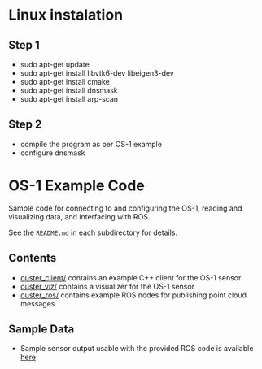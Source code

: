 # Linux instalation

## Step 1 
* sudo apt-get update 
* sudo apt-get install libvtk6-dev libeigen3-dev
* sudo apt-get install cmake
* sudo apt-get install dnsmask
* sudo apt-get install arp-scan

## Step 2
* compile the program as per OS-1 example
* configure dnsmask

# OS-1 Example Code
Sample code for connecting to and configuring the OS-1, reading and visualizing
data, and interfacing with ROS.

See the `README.md` in each subdirectory for details.

## Contents
* [ouster_client/](ouster_client/README.md) contains an example C++ client for the OS-1 sensor
* [ouster_viz/](ouster_viz/README.md) contains a visualizer for the OS-1 sensor
* [ouster_ros/](ouster_ros/README.md) contains example ROS nodes for publishing point cloud messages

## Sample Data
* Sample sensor output usable with the provided ROS code is available
  [here](https://data.ouster.io/sample-data-1.10)
